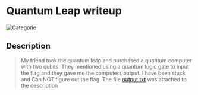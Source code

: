 # Quantum Leap writeup
![Categorie](https://img.shields.io/badge/Category-Misc-blue?style=for-the-badge)

## Description
> My friend took the quantum leap and purchased a quantum computer with two qubits. They mentioned using a quantum logic gate to input the flag and they gave me the computers output. I have been stuck and Can NOT figure out the flag.
> The file [output.txt](./output.txt) was attached to the description
